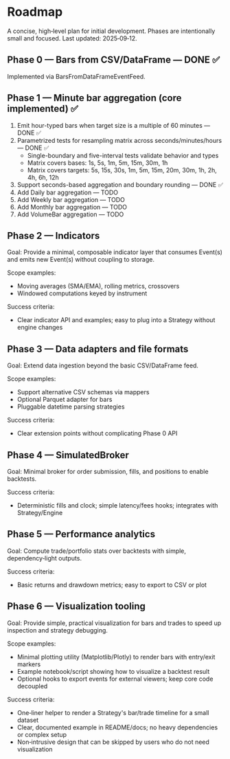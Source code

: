 # Roadmap

A concise, high‑level plan for initial development. Phases are intentionally small and
focused. Last updated: 2025‑09‑12.

## Phase 0 — Bars from CSV/DataFrame — DONE ✅

Implemented via BarsFromDataFrameEventFeed.

## Phase 1 — Minute bar aggregation (core implemented) ✅

1. Emit hour-typed bars when target size is a multiple of 60 minutes — DONE ✅
2. Parametrized tests for resampling matrix across seconds/minutes/hours — DONE ✅
    - Single-boundary and five-interval tests validate behavior and types
    - Matrix covers bases: 1s, 5s, 1m, 5m, 15m, 30m, 1h
    - Matrix covers targets: 5s, 15s, 30s, 1m, 5m, 15m, 20m, 30m, 1h, 2h, 4h, 6h, 12h
3. Support seconds-based aggregation and boundary rounding — DONE ✅
4. Add Daily bar aggregation — TODO
5. Add Weekly bar aggregation — TODO
6. Add Monthly bar aggregation — TODO
7. Add VolumeBar aggregation — TODO

## Phase 2 — Indicators

Goal: Provide a minimal, composable indicator layer that consumes Event(s) and emits new
Event(s) without coupling to storage.

Scope examples:
- Moving averages (SMA/EMA), rolling metrics, crossovers
- Windowed computations keyed by instrument

Success criteria:
- Clear indicator API and examples; easy to plug into a Strategy without engine changes

## Phase 3 — Data adapters and file formats

Goal: Extend data ingestion beyond the basic CSV/DataFrame feed.

Scope examples:
- Support alternative CSV schemas via mappers
- Optional Parquet adapter for bars
- Pluggable datetime parsing strategies

Success criteria:
- Clear extension points without complicating Phase 0 API

## Phase 4 — SimulatedBroker

Goal: Minimal broker for order submission, fills, and positions to enable backtests.

Success criteria:
- Deterministic fills and clock; simple latency/fees hooks; integrates with Strategy/Engine

## Phase 5 — Performance analytics

Goal: Compute trade/portfolio stats over backtests with simple, dependency‑light outputs.

Success criteria:
- Basic returns and drawdown metrics; easy to export to CSV or plot

## Phase 6 — Visualization tooling

Goal: Provide simple, practical visualization for bars and trades to speed up inspection and
strategy debugging.

Scope examples:
- Minimal plotting utility (Matplotlib/Plotly) to render bars with entry/exit markers
- Example notebook/script showing how to visualize a backtest result
- Optional hooks to export events for external viewers; keep core code decoupled

Success criteria:
- One‑liner helper to render a Strategy's bar/trade timeline for a small dataset
- Clear, documented example in README/docs; no heavy dependencies or complex setup
- Non‑intrusive design that can be skipped by users who do not need visualization
